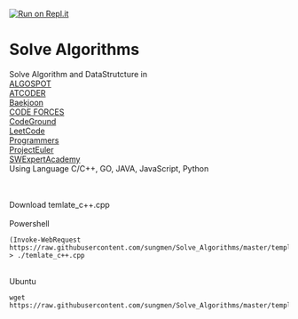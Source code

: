 [![Run on Repl.it](https://repl.it/badge/github/sungmen/Solve_Algorithms)](https://repl.it/github/sungmen/Solve_Algorithms)
# Solve Algorithms

Solve Algorithm and DataStrutcture in <br>
[ALGOSPOT](https://book.algospot.com/problems.html)<br>
[ATCODER](https://atcoder.jp/)<br>
[Baekjoon](https://www.acmicpc.net/)<br>
[CODE FORCES](https://codeforces.com/)<br>
[CodeGround](https://www.codeground.org/)<br>
[LeetCode](https://leetcode.com/)<br>
[Programmers](https://programmers.co.kr/learn/challenges?tab=all_challenges)<br>
[ProjectEuler](https://projecteuler.net/)<br>
[SWExpertAcademy](https://swexpertacademy.com/)<br>
Using Language C/C++, GO, JAVA, JavaScript, Python

<br><br>
Download temlate_c++.cpp 
<br><br>
Powershell

```
(Invoke-WebRequest https://raw.githubusercontent.com/sungmen/Solve_Algorithms/master/template_c%2B%2B.cpp).Content > ./temlate_c++.cpp
```

<br>
Ubuntu

```
wget https://raw.githubusercontent.com/sungmen/Solve_Algorithms/master/template_c%2B%2B.cpp
```
